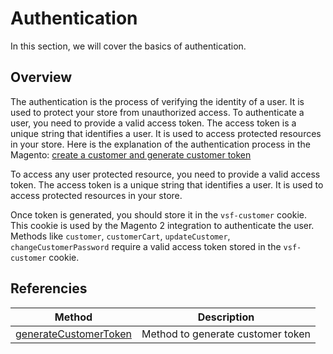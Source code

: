 # Authentication

In this section, we will cover the basics of authentication.

## Overview
The authentication is the process of verifying the identity of a user. It is used to protect your store from unauthorized access.
To authenticate a user, you need to provide a valid access token. The access token is a unique string that identifies a user. It is used to access protected resources in your store.
Here is the explanation of the authentication process in the Magento: [create a customer and generate customer token](https://developer.adobe.com/commerce/webapi/rest/tutorials/inventory/create-customer/)

To access any user protected resource, you need to provide a valid access token. The access token is a unique string that identifies a user. It is used to access protected resources in your store.

Once token is generated, you should store it in the `vsf-customer` cookie. This cookie is used by the Magento 2 integration to authenticate the user.
Methods like `customer`, `customerCart`, `updateCustomer`, `changeCustomerPassword` require a valid access token stored in the `vsf-customer` cookie.

## Referencies
| Method                                                                | Description                       |
|-----------------------------------------------------------------------|-----------------------------------|
| [generateCustomerToken](../reference/api/magento-sdk.generateCustomerToken.md) | Method to generate customer token |
